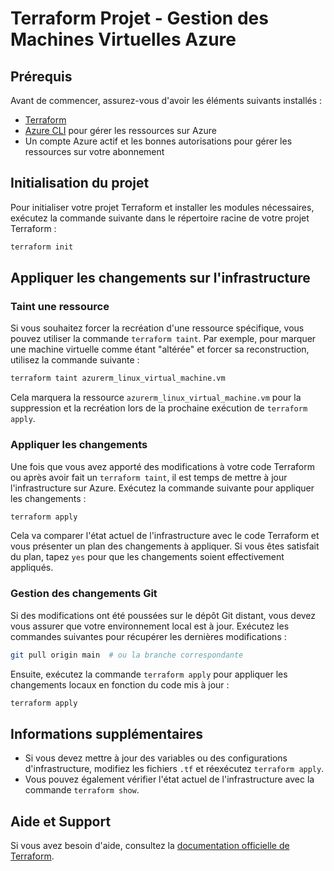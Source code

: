 
# Terraform Projet - Gestion des Machines Virtuelles Azure

## Prérequis

Avant de commencer, assurez-vous d'avoir les éléments suivants installés :

- [Terraform](https://www.terraform.io/downloads.html)
- [Azure CLI](https://docs.microsoft.com/en-us/cli/azure/install-azure-cli) pour gérer les ressources sur Azure
- Un compte Azure actif et les bonnes autorisations pour gérer les ressources sur votre abonnement

## Initialisation du projet

Pour initialiser votre projet Terraform et installer les modules nécessaires, exécutez la commande suivante dans le répertoire racine de votre projet Terraform :

```bash
terraform init
```

## Appliquer les changements sur l'infrastructure

### Taint une ressource

Si vous souhaitez forcer la recréation d'une ressource spécifique, vous pouvez utiliser la commande `terraform taint`. Par exemple, pour marquer une machine virtuelle comme étant "altérée" et forcer sa reconstruction, utilisez la commande suivante :

```bash
terraform taint azurerm_linux_virtual_machine.vm
```

Cela marquera la ressource `azurerm_linux_virtual_machine.vm` pour la suppression et la recréation lors de la prochaine exécution de `terraform apply`.

### Appliquer les changements

Une fois que vous avez apporté des modifications à votre code Terraform ou après avoir fait un `terraform taint`, il est temps de mettre à jour l'infrastructure sur Azure. Exécutez la commande suivante pour appliquer les changements :

```bash
terraform apply
```

Cela va comparer l'état actuel de l'infrastructure avec le code Terraform et vous présenter un plan des changements à appliquer. Si vous êtes satisfait du plan, tapez `yes` pour que les changements soient effectivement appliqués.

### Gestion des changements Git

Si des modifications ont été poussées sur le dépôt Git distant, vous devez vous assurer que votre environnement local est à jour. Exécutez les commandes suivantes pour récupérer les dernières modifications :

```bash
git pull origin main  # ou la branche correspondante
```

Ensuite, exécutez la commande `terraform apply` pour appliquer les changements locaux en fonction du code mis à jour :

```bash
terraform apply
```

## Informations supplémentaires

- Si vous devez mettre à jour des variables ou des configurations d'infrastructure, modifiez les fichiers `.tf` et réexécutez `terraform apply`.
- Vous pouvez également vérifier l'état actuel de l'infrastructure avec la commande `terraform show`.

## Aide et Support

Si vous avez besoin d'aide, consultez la [documentation officielle de Terraform](https://www.terraform.io/docs).
